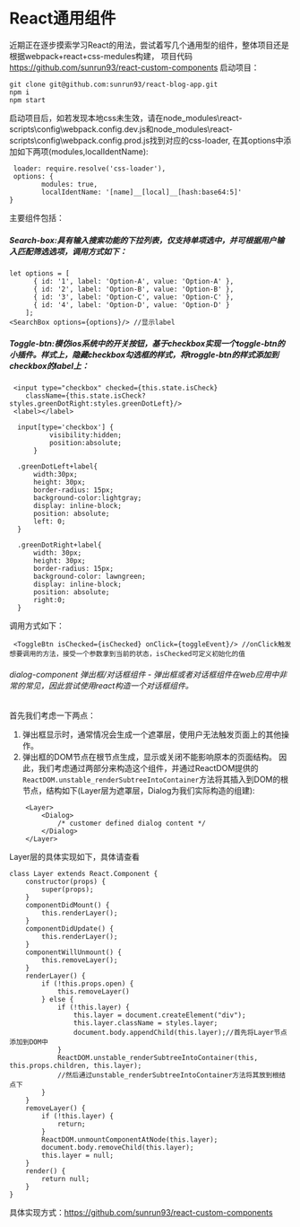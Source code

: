 # React通用组件

近期正在逐步摸索学习React的用法，尝试着写几个通用型的组件，整体项目还是根据webpack+react+css-medules构建，
项目代码 https://github.com/sunrun93/react-custom-components
启动项目：

```
git clone git@github.com:sunrun93/react-blog-app.git
npm i 
npm start
```
启动项目后，如若发现本地css未生效，请在node_modules\react-scripts\config\webpack.config.dev.js和node_modules\react-scripts\config\webpack.config.prod.js找到对应的css-loader, 在其options中添加如下两项(modules,localIdentName):
```
 loader: require.resolve('css-loader'),
 options: {
        modules: true, 
        localIdentName: '[name]__[local]__[hash:base64:5]'
}

```
主要组件包括：
##### Search-box:具有输入搜索功能的下拉列表，仅支持单项选中，并可根据用户输入匹配筛选选项，调用方式如下：
```
let options = [
      { id: '1', label: 'Option-A', value: 'Option-A' },
      { id: '2', label: 'Option-B', value: 'Option-B' },
      { id: '3', label: 'Option-C', value: 'Option-C' },
      { id: '4', label: 'Option-D', value: 'Option-D' }
    ];
<SearchBox options={options}/> //显示label
```
##### Toggle-btn:模仿ios系统中的开关按钮，基于checkbox实现一个toggle-btn的小插件。样式上，隐藏checkbox勾选框的样式，将troggle-btn的样式添加到checkbox的label上：

```
 <input type="checkbox" checked={this.state.isCheck}
    className={this.state.isCheck?styles.greenDotRight:styles.greenDotLeft}/>
 <label></label>

  input[type='checkbox'] {
          visibility:hidden;
          position:absolute;
      }

  .greenDotLeft+label{
      width:30px;
      height: 30px;
      border-radius: 15px;
      background-color:lightgray;
      display: inline-block;
      position: absolute;
      left: 0;
  }

  .greenDotRight+label{
      width: 30px;
      height: 30px;
      border-radius: 15px;
      background-color: lawngreen;
      display: inline-block;
      position: absolute;
      right:0;
  }
```
调用方式如下：
```
 <ToggleBtn isChecked={isChecked} onClick={toggleEvent}/> //onClick触发想要调用的方法，接受一个参数拿到当前的状态，isChecked可定义初始化的值
```
###### dialog-component 弹出框/对话框组件 - 弹出框或者对话框组件在web应用中非常的常见，因此尝试使用react构造一个对话框组件。
首先我们考虑一下两点：
1. 弹出框显示时，通常情况会生成一个遮罩层，使用户无法触发页面上的其他操作。
2. 弹出框的DOM节点在根节点生成，显示或关闭不能影响原本的页面结构。
因此，我们考虑通过两部分来构造这个组件，并通过ReactDOM提供的 ```ReactDOM.unstable_renderSubtreeIntoContainer```方法将其插入到DOM的根节点，结构如下(Layer层为遮罩层，Dialog为我们实际构造的组建):
```
    <Layer> 
        <Dialog> 
            /* customer defined dialog content */
        </Dialog>
    </Layer>
```
Layer层的具体实现如下，具体请查看
```
class Layer extends React.Component {
    constructor(props) {
        super(props);
    }
    componentDidMount() {
        this.renderLayer();
    }
    componentDidUpdate() {
        this.renderLayer();
    }
    componentWillUnmount() {
        this.removeLayer();
    }
    renderLayer() {
        if (!this.props.open) {
            this.removeLayer()
        } else {
            if (!this.layer) {
                this.layer = document.createElement("div");
                this.layer.className = styles.layer;
                document.body.appendChild(this.layer);//首先将Layer节点添加到DOM中
            }
            ReactDOM.unstable_renderSubtreeIntoContainer(this, this.props.children, this.layer);
            //然后通过unstable_renderSubtreeIntoContainer方法将其放到根结点下
        }
    }
    removeLayer() {
        if (!this.layer) {
            return;
        }
        ReactDOM.unmountComponentAtNode(this.layer);
        document.body.removeChild(this.layer);
        this.layer = null;
    }
    render() {
        return null;
    }
}
```
具体实现方式：https://github.com/sunrun93/react-custom-components
